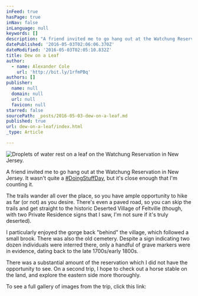 ```yaml
---
inFeed: true
hasPage: true
inNav: false
inLanguage: null
keywords: []
description: "A friend invited me to go hang out at the Watchung Reservation in New Jersey. It wasn't quite a #DoingStuffDay, but it's close enough that I'm counting it."
datePublished: '2016-05-03T02:06:06.370Z'
dateModified: '2016-05-03T02:05:10.832Z'
title: Dew on a Leaf
author:
  - name: Alexander Cole
    url: 'http://bit.ly/1rfmPBq'
authors: []
publisher:
  name: null
  domain: null
  url: null
  favicon: null
starred: false
sourcePath: _posts/2016-05-03-dew-on-a-leaf.md
published: true
url: dew-on-a-leaf/index.html
_type: Article

---
```

![Droplets of water rest on a leaf on the Watchung Reservation in New Jersey.](https://the-grid-user-content.s3-us-west-2.amazonaws.com/16eb140c-2d0a-4122-b530-9981c8e1c0fe.jpg)

A friend invited me to go hang out at the Watchung Reservation in New Jersey. It wasn't quite a [\#DoingStuffDay][0], but it's close enough that I'm counting it.

The trails wander all over the place, so you have ample opportunity to hike as far (or not) as you desire. There's even a paved road, so you can skip the trails and get straight to the historic Deserted Village of Feltville (though, with two Private Residence signs that I saw, I'm not sure if it's truly deserted).

I particularly enjoyed the gorge back "behind" the village, which followed a small brook. There was also the old cemetery. Despite a sign indicating two dozen individuals were interred there, only a handful of grave markers were in evidence, dating back to the late 1700s/early 1800s.

There was a substantial amount of the reservation which I did not have the opportunity to see. On a second trip, I hope to check out a horse stable on the land, and explore the eastern side more thoroughly.

To see a full gallery of images from the trip, click this link: 

[0]: https://thegrid.ai/alex-does-stuff-and-things/what-is-doin-stuff-day/